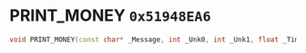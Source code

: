 # PRINT_MONEY `0x51948EA6`

```cpp
void PRINT_MONEY(const char* _Message, int _Unk0, int _Unk1, float _Time, int _Unk4, const char* _Unk5);
```